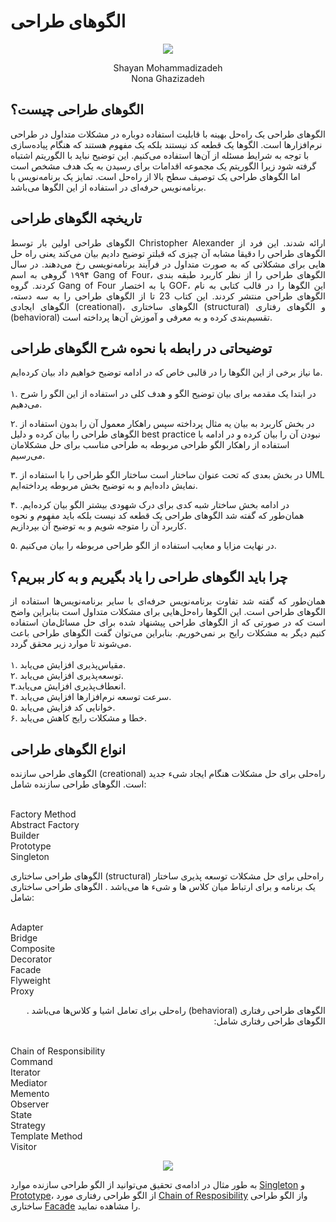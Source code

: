 # الگوهای طراحی
<p align="center">
  <img src="https://user-images.githubusercontent.com/59199865/152435101-c01f1ac9-bde1-4eea-827a-6b3e96d766a0.png" />
</p>
<p align="center">
  Shayan Mohammadizadeh
  </br>
  Nona Ghazizadeh
  </p>

## الگوهای طراحی چیست؟
الگوهای طراحی یک راه‌حل بهینه با قابلیت استفاده دوباره در مشکلات متداول در طراحی نرم‌افزارها است. الگوها یک قطعه کد نیستند بلکه یک مفهوم هستند که هنگام پیاده‌سازی با توجه به شرایط مسئله از آن‌ها استفاده می‌کنیم. این توضیح نباید با الگوریتم اشتباه گرفته شود زیرا الگوریتم یک مجموعه اقدامات برای رسیدن به یک هدف مشخص است اما الگوهای طراحی یک توصیف سطح بالا از راه‌حل است. تمایز یک برنامه‌نویس با برنامه‌نویس حرفه‌ای در استفاده از این الگوها می‌باشد.

## تاریخچه الگوهای طراحی
<p align="justify">
الگوهای طراحی اولین بار توسط Christopher Alexander ارائه شدند. این فرد از الگوهای طراحی را دقیقا مشابه آن چیزی که قبلتر توضیح دادیم بیان می‌کند یعنی راه حل هایی برای مشکلاتی که به صورت متداول در فرآیند برنامه‌نویسی رخ می‌دهند.
 در سال ۱۹۹۴ گروهی به اسم Gang of Four، الگوهای طراحی را از نظر کاربرد طبقه‌ بندی کردند. گروه Gang of Four یا به اختصار GOF، این الگوها را در قالب کتابی به نام الگوهای طراحی منتشر کردند. این کتاب 23 تا از الگوهای طراحی را به سه دسته، الگوهای ایجادی (creational)، الگوهای ساختاری (structural) و الگوهای رفتاری (behavioral) تقسیم‌بندی کرده و به معرفی و آموزش آن‌ها پرداخته است.

## توضیحاتی در رابطه با نحوه شرح الگوهای طراحی

ما نیاز برخی از این الگوها را در قالبی خاص که در ادامه توضیح خواهیم داد بیان کرده‌ایم.
  </br>
  </br>
۱. در ابتدا یک مقدمه برای بیان توضیح الگو و هدف کلی در استفاده از این الگو را شرح می‌دهیم.
  </br>

۲. در بخش کاربرد به بیان یه مثال پرداخته سپس راهکار معمول آن را بدون استفاده از الگوهای طراحی را بیان کرده و دلیل best practice نبودن آن را بیان کرده و در ادامه با   استفاده از راهکار الگو طراحی مربوطه به طراحی مناسب برای حل مشکلامان می‌رسیم.
  </br>

۳. در بخش بعدی که تحت عنوان ساختار است ساختار الگو طراحی را با استفاده از UML نمایش داده‌ایم و به توضیح بخش مربوطه پرداخته‌ایم.
  </br>

۴. در ادامه بخش ساختار شبه کدی برای درک شهودی بیشتر الگو بیان کرده‌ایم. همان‌طور که گفته شد الگوهای طراحی یک قطعه کد نیست بلکه باید مفهوم و نحوه کاربرد آن را متوجه شویم و به توضیح آن بپردازیم.
  </br>

۵. در نهایت مزایا و معایب استفاده از الگو طراحی مربوطه را بیان می‌کنیم.
</p>
 
 ## چرا باید الگوهای طراحی را یاد بگیریم و به کار ببریم؟
 <p align="justify">
 همان‌طور که گفته شد تفاوت برنامه‌نویس حرفه‌ای با سایر برنامه‌نویس‌ها استفاده از الگوهای طراحی است. این الگوها راه‌حل‌هایی برای مشکلات متداول است بنابراین واضح است که در صورتی که از الگوهای طراحی پیشنهاد شده برای حل مسائل‌مان استفاده کنیم دیگر به مشکلات رایح بر نمی‌خوریم. بنابراین می‌توان گفت الگوهای طراحی باعث می‌شوند تا موارد زیر محقق گردد.
</br>
</br>
 ۱. مقیاس‌پذیری افزایش می‌یابد.
</br>
۲. توسعه‌پذیری افزایش می‌یابد.
</br>
۳.انعطاف‌پذیری افزایش می‌یابد.
</br>
۴. سرعت توسعه نرم‌افزارها افزایش می‌یابد.
</br>
۵. خوانایی کد فزایش می‌یابد.
</br>
۶. خطا و مشکلات رایج کاهش می‌یابد.
 
 
</p>

## انواع الگوهای طراحی
الگوهای طراحی سازنده (creational) راه‌حلی برای حل مشکلات هنگام ایجاد شیء جدید است. الگوهای طراحی سازنده شامل:
<p dir="ltr">
</br>
Factory Method
</br>
Abstract Factory
</br>
Builder
</br>
Prototype
</br>
Singleton
</p>

الگوهای طراحی ساختاری (structural) راه‌حلی برای حل مشکلات توسعه پذیری ساختار یک برنامه و برای ارتباط میان کلاس ها و شیء ها می‌باشد . الگوهای طراحی ساختاری شامل:
<p dir="ltr">
</br>
Adapter
</br>
Bridge
</br>
Composite
</br>
Decorator
</br>
Facade
</br>
Flyweight
</br>
Proxy
</p>
<p dir="rtl">
الگوهای طراحی رفتاری (behavioral) راه‌حلی برای تعامل اشیا و کلاس‌ها می‌باشد . الگوهای طراحی رفتاری شامل:

</p>
<p dir="ltr">
</br>
Chain of Responsibility
</br>
Command
</br>
Iterator
</br>
Mediator
</br>
Memento
</br>
Observer
</br>
State
</br>
Strategy
</br>
Template Method
</br>
Visitor
</p>

<p align="center">
  <img src="https://user-images.githubusercontent.com/59199865/152575141-a07bc151-715f-4deb-ba43-da055ebfcb3b.png" />
</p>

به طور مثال در ادامه‌ی تحقیق می‌توانید از الگو طراحی سازنده موارد [Singleton](./Creational/Singleton.pdf)  و [Prototype](./Creational/Prototype.pdf)، از الگو طراحی رفتاری مورد [Chain of Resposibility](./Behavioral/Chain%20of%20Responsibility.pdf) واز الگو طراحی ساختاری [Facade](./Structural/Facade.pdf) را مشاهده نمایید.
